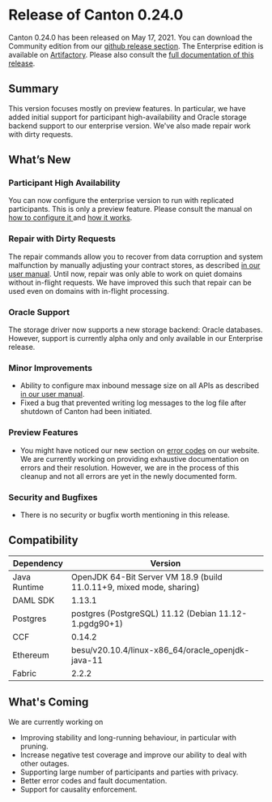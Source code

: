 # Release of Canton 0.24.0

Canton 0.24.0 has been released on May 17, 2021. You can download the Community edition from our [github release section](https://github.com/digital-asset/canton/releases/tag/v0.24.0). The Enterprise edition is available on [Artifactory](https://digitalasset.jfrog.io/artifactory/canton-enterprise/canton-enterprise-0.24.0.zip).
Please also consult the [full documentation of this release](https://www.canton.io/docs/0.24.0/user-manual/index.html).

## Summary

This version focuses mostly on preview features. In particular, we have added initial support for participant
high-availability and Oracle storage backend support to our enterprise version. We've also made repair work with dirty
requests.

## What’s New

### Participant High Availability

You can now configure the enterprise version to run with replicated participants. This is only a preview feature.
Please consult the manual on [how to configure it ](https://www.canton.io/docs/0.24.0/user-manual/usermanual/ha.html#participant) and [how it works](https://www.canton.io/docs/0.24.0/user-manual/architecture/ha/participant.html).

### Repair with Dirty Requests

The repair commands allow you to recover from data corruption and system malfunction by manually adjusting your contract
stores, as described [in our user manual](https://www.canton.io/docs/0.24.0/user-manual/usermanual/operational_processes.html#repairing-participants).
Until now, repair was only able to work on quiet domains without in-flight requests. We have improved this such that repair can be used even on domains with in-flight processing.

### Oracle Support

The storage driver now supports a new storage backend: Oracle databases. However, support is currently alpha only and only available in our Enterprise release.

### Minor Improvements

- Ability to configure max inbound message size on all APIs as described [in our user manual](https://www.canton.io/docs/0.24.0/user-manual/usermanual/static_conf.html#max-inbound-message-size).
- Fixed a bug that prevented writing log messages to the log file after shutdown of Canton had been initiated.

### Preview Features
- You might have noticed our new section on [error codes](https://www.canton.io/docs/0.24.0/user-manual/usermanual/error_codes.html#error-codes) on our website. We are currently working on providing exhaustive documentation on errors and their resolution. However, we are in the process of this cleanup and not all errors are yet in the newly documented form.

### Security and Bugfixes
- There is no security or bugfix worth mentioning in this release.

## Compatibility

| Dependency   | Version                                            |
| ------------ | -------------------------------------------------- |
| Java Runtime | OpenJDK 64-Bit Server VM 18.9 (build 11.0.11+9, mixed mode, sharing) |
| DAML SDK     | 1.13.1 |
| Postgres     | postgres (PostgreSQL) 11.12 (Debian 11.12-1.pgdg90+1) |
| CCF          | 0.14.2 |
| Ethereum     | besu/v20.10.4/linux-x86_64/oracle_openjdk-java-11 |
| Fabric       | 2.2.2 |

## What's Coming

We are currently working on
- Improving stability and long-running behaviour, in particular with pruning.
- Increase negative test coverage and improve our ability to deal with other outages.
- Supporting large number of participants and parties with privacy.
- Better error codes and fault documentation.
- Support for causality enforcement.

